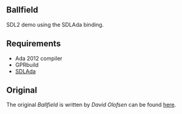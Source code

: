 ## Ballfield

SDL2 demo using the SDLAda binding.

## Requirements

* Ada 2012 compiler
* GPRbuild
* [SDLAda](https://github.com/Lucretia/sdlada)

## Original

The original *Ballfield* is written by *David Olofsen* can be
found [here](http://olofson.net/examples.html).
